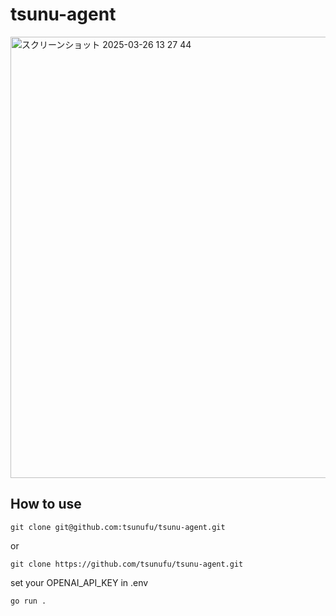 # tsunu-agent

<img width="706" alt="スクリーンショット 2025-03-26 13 27 44" src="https://github.com/user-attachments/assets/12fdbb99-bb02-4fed-9f6d-d8cdbbdd6cb8" />


## How to use
```
git clone git@github.com:tsunufu/tsunu-agent.git
```

or

```
git clone https://github.com/tsunufu/tsunu-agent.git

```
set your OPENAI_API_KEY in .env

```
go run .
```

